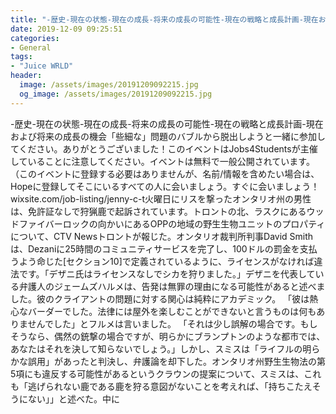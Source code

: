 ```yaml
---
title: "-歴史-現在の状態-現在の成長-将来の成長の可能性-現在の戦略と成長計画-現在および将来の成長の機会「些細な」問題のバブルから脱出しようと一緒に参加してください。"
date: 2019-12-09 09:25:51
categories:
- General
tags:
- "Juice WRLD"
header:
  image: /assets/images/20191209092215.jpg
  og_image: /assets/images/20191209092215.jpg
---
```


-歴史-現在の状態-現在の成長-将来の成長の可能性-現在の戦略と成長計画-現在および将来の成長の機会「些細な」問題のバブルから脱出しようと一緒に参加してください。ありがとうございました！このイベントはJobs4Studentsが主催していることに注意してください。イベントは無料で一般公開されています。 （このイベントに登録する必要はありませんが、名前/情報を含めたい場合は、Hopeに登録してそこにいるすべての人に会いましょう。すぐに会いましょう！ wixsite.com/job-listing/jenny-c-t火曜日にリスを撃ったオンタリオ州の男性は、免許証なしで狩猟鹿で起訴されています。トロントの北、ラスクにあるウッドファイバーロックの向かいにあるOPPの地域の野生生物ユニットのプロパティについて、CTV Newsトロントが報じた。オンタリオ裁判所判事David Smithは、Dezaniに25時間のコミュニティサービスを完了し、100ドルの罰金を支払うよう命じた[セクション10]で定義されているように、ライセンスがなければ違法です。「デザニ氏はライセンスなしでシカを狩りました。」デザニを代表している弁護人のジェームズハルメは、告発は無罪の理由になる可能性があると述べました。彼のクライアントの問題に対する関心は純粋にアカデミック。 「彼は熱心なバーダーでした。法律には屋外を楽しむことができないと言うものは何もありませんでした」とフルメは言いました。 「それは少し誤解の場合です。もしそうなら、偶然の銃撃の場合ですが、明らかにブランプトンのような都市では、あなたはそれを決して知らないでしょう。」しかし、スミスは「ライフルの明らかな誤用」があったと判決し、弁護論を却下した。オンタリオ州野生生物法の第5項にも違反する可能性があるというクラウンの提案について、スミスは、これも「逃げられない鹿である鹿を狩る意図がないことを考えれば、「持ちこたえそうにない」」と述べた。中に

